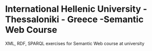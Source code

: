 # International Hellenic University - Thessaloniki - Greece -Semantic Web Course
XML, RDF, SPARQL exercises for Semantic Web course at university
